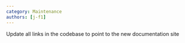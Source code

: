 ```yaml
---
category: Maintenance
authors: [j-f1]
---
```


Update all links in the codebase to point to the new documentation site
